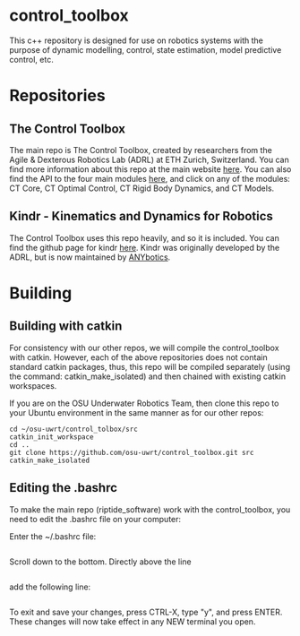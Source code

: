 control_toolbox
===============

This c++ repository is designed for use on robotics systems with the purpose of dynamic modelling, control, state estimation, model predictive control, etc.

# Repositories

## The Control Toolbox
The main repo is The Control Toolbox, created by researchers from the Agile & Dexterous Robotics Lab (ADRL) at ETH Zurich, Switzerland. You can find more information about this repo at the main website [here](https://adrlab.bitbucket.io/ct/v2.3/ct_doc/doc/html/index.html). You can also find the API to the four main modules [here](https://adrlab.bitbucket.io/ct/v2.3/ct_doc/doc/html/pages.html), and click on any of the modules: CT Core, CT Optimal Control, CT Rigid Body Dynamics, and CT Models.

## Kindr - Kinematics and Dynamics for Robotics
The Control Toolbox uses this repo heavily, and so it is included. You can find the github page for kindr [here](https://github.com/ANYbotics/kindr). Kindr was originally developed by the ADRL, but is now maintained by [ANYbotics](https://www.anybotics.com/).

# Building

## Building with catkin
For consistency with our other repos, we will compile the control_toolbox with catkin. However, each of the above repositories does not contain standard catkin packages, thus, this repo will be compiled separately (using the command: catkin_make_isolated) and then chained with existing catkin workspaces.

If you are on the OSU Underwater Robotics Team, then clone this repo to your Ubuntu environment in the same manner as for our other repos:

```mkdir -p ~/osu-uwrt/control_toolbox/src
cd ~/osu-uwrt/control_tolbox/src
catkin_init_workspace
cd ..
git clone https://github.com/osu-uwrt/control_toolbox.git src
catkin_make_isolated
```

## Editing the .bashrc
To make the main repo (riptide_software) work with the control_toolbox, you need to edit the .bashrc file on your computer:

Enter the ~/.bashrc file:

```nano ~/.bashrc
```

Scroll down to the bottom. Directly above the line

```source ~/osu-uwrt/riptide_software/devel/setup.bash
```
add the following line:

```source ~/osu-uwrt/riptide_software/devel/setup.bash
```

To exit and save your changes, press CTRL-X, type "y", and press ENTER. These changes will now take effect in any NEW terminal you open.
